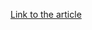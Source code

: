 [Link to the article](https://www.gov.uk/government/uploads/system/uploads/attachment_data/file/611657/ISN_2017-02_-_Defence_Industry_WARP_CANNEL_State_Notification.pdf)
